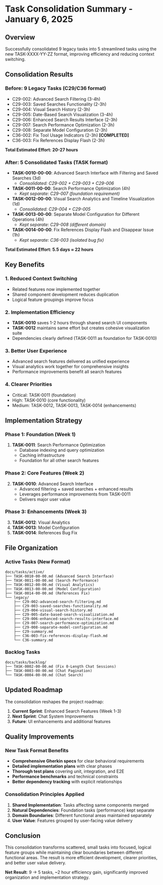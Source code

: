 # Task Consolidation Summary - January 6, 2025

## Overview
Successfully consolidated 9 legacy tasks into 5 streamlined tasks using the new TASK-XXXX-YY-ZZ format, improving efficiency and reducing context switching.

## Consolidation Results

### Before: 9 Legacy Tasks (C29/C36 format)
- C29-002: Advanced Search Filtering (3-4h)
- C29-003: Saved Searches Functionality (2-3h)
- C29-004: Visual Search History (2-3h)
- C29-005: Date-Based Search Visualization (3-4h)
- C29-006: Enhanced Search Results Interface (2-3h)
- C29-007: Search Performance Optimization (2-3h)
- C29-008: Separate Model Configuration (2-3h)
- C36-002: Fix Tool Usage Indicators (2-3h) **[COMPLETED]**
- C36-003: Fix References Display Flash (2-3h)

**Total Estimated Effort: 20-27 hours**

### After: 5 Consolidated Tasks (TASK format)
- **TASK-0010-00-00**: Advanced Search Interface with Filtering and Saved Searches (3d)
  - *Consolidated: C29-002 + C29-003 + C29-006*
- **TASK-0011-00-00**: Search Performance Optimization (4h)
  - *Kept separate: C29-007 (foundation requirement)*
- **TASK-0012-00-00**: Visual Search Analytics and Timeline Visualization (1d)
  - *Consolidated: C29-004 + C29-005*
- **TASK-0013-00-00**: Separate Model Configuration for Different Operations (4h)
  - *Kept separate: C29-008 (different domain)*
- **TASK-0014-00-00**: Fix References Display Flash and Disappear Issue (1h)
  - *Kept separate: C36-003 (isolated bug fix)*

**Total Estimated Effort: 5.5 days ≈ 22 hours**

## Key Benefits

### 1. **Reduced Context Switching**
- Related features now implemented together
- Shared component development reduces duplication
- Logical feature groupings improve focus

### 2. **Implementation Efficiency**
- **TASK-0010** saves 1-2 hours through shared search UI components
- **TASK-0012** maintains same effort but creates cohesive visualization suite
- Dependencies clearly defined (TASK-0011 as foundation for TASK-0010)

### 3. **Better User Experience**
- Advanced search features delivered as unified experience
- Visual analytics work together for comprehensive insights
- Performance improvements benefit all search features

### 4. **Clearer Priorities**
- Critical: TASK-0011 (foundation)
- High: TASK-0010 (core functionality)
- Medium: TASK-0012, TASK-0013, TASK-0014 (enhancements)

## Implementation Strategy

### Phase 1: Foundation (Week 1)
1. **TASK-0011**: Search Performance Optimization
   - Database indexing and query optimization
   - Caching infrastructure
   - Foundation for all other search features

### Phase 2: Core Features (Week 2)
2. **TASK-0010**: Advanced Search Interface
   - Advanced filtering + saved searches + enhanced results
   - Leverages performance improvements from TASK-0011
   - Delivers major user value

### Phase 3: Enhancements (Week 3)
3. **TASK-0012**: Visual Analytics
4. **TASK-0013**: Model Configuration
5. **TASK-0014**: References Bug Fix

## File Organization

### Active Tasks (New Format)
```
docs/tasks/active/
├── TASK-0010-00-00.md (Advanced Search Interface)
├── TASK-0011-00-00.md (Search Performance)
├── TASK-0012-00-00.md (Visual Analytics)
├── TASK-0013-00-00.md (Model Configuration)
├── TASK-0014-00-00.md (References Fix)
└── legacy/
    ├── C29-002-advanced-search-filtering.md
    ├── C29-003-saved-searches-functionality.md
    ├── C29-004-visual-search-history.md
    ├── C29-005-date-based-search-visualization.md
    ├── C29-006-enhanced-search-results-interface.md
    ├── C29-007-search-performance-optimization.md
    ├── C29-008-separate-model-configuration.md
    ├── C29-summary.md
    ├── C36-003-fix-references-display-flash.md
    └── C36-summary.md
```

### Backlog Tasks
```
docs/tasks/backlog/
├── TASK-0002-00-00.md (Fix 0-Length Chat Sessions)
├── TASK-0003-00-00.md (Chat Pagination)
└── TASK-0004-00-00.md (Chat Search)
```

## Updated Roadmap

The consolidation reshapes the project roadmap:

1. **Current Sprint**: Enhanced Search Features (Week 1-3)
2. **Next Sprint**: Chat System Improvements
3. **Future**: UI enhancements and additional features

## Quality Improvements

### New Task Format Benefits
- **Comprehensive Gherkin specs** for clear behavioral requirements
- **Detailed implementation plans** with clear phases
- **Thorough test plans** covering unit, integration, and E2E
- **Performance benchmarks** and technical constraints
- **Better dependency tracking** with explicit relationships

### Consolidation Principles Applied
1. **Shared Implementation**: Tasks affecting same components merged
2. **Natural Dependencies**: Foundation tasks (performance) kept separate
3. **Domain Boundaries**: Different functional areas maintained separately
4. **User Value**: Features grouped by user-facing value delivery

## Conclusion

This consolidation transforms scattered, small tasks into focused, logical feature groups while maintaining clear boundaries between different functional areas. The result is more efficient development, clearer priorities, and better user value delivery.

**Net Result**: 9 → 5 tasks, ~2 hour efficiency gain, significantly improved organization and implementation strategy.

